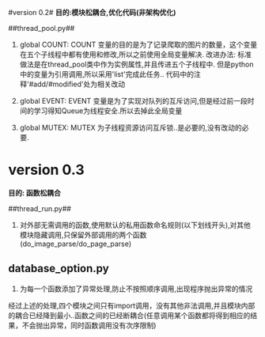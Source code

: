 
#version 0.2#
**目的:模块松耦合,优化代码(非架构优化)**


##thread_pool.py##

1. global COUNT:
COUNT 变量的目的是为了记录爬取的图片的数量，这个变量在五个子线程中都有使用和修改,所以之前使用全局变量解决.
改进办法:
标准做法是在thread_pool类中作为实例属性,并且传进五个子线程中.
但是python中的变量为引用调用,所以采用'list'完成此任务..
代码中的注释'#add/#modified'处为相关改动

2. global EVENT:
EVENT 变量是为了实现对队列的互斥访问,但是经过前一段时间的学习得知Queue为线程安全.所以去掉此全局变量

3. global MUTEX:
MUTEX 为子线程资源访问互斥锁..是必要的,没有改动的必要.

# version 0.3 #
**目的: 函数松耦合**

##thread_run.py##

1. 对外部无需调用的函数,使用默认的私用函数命名规则(以下划线开头),对其他模块隐藏调用,只保留外部调用的两个函数(do_image_parse/do_page_parse)

## database_option.py ##
1. 为每一个函数添加了异常处理,防止不按照顺序调用,出现程序抛出异常的情况

经过上述的处理,四个模块之间只有import调用，没有其他非法调用,并且模块内部的耦合已经降到最小..函数之间的已经断耦合(任意调用某个函数都将得到相应的结果，不会抛出异常，同时函数调用没有次序限制)

